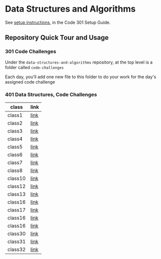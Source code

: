 # Data Structures and Algorithms

See [setup instructions](https://codefellows.github.io/setup-guide/code-301/3-code-challenges), in the Code 301 Setup Guide.

## Repository Quick Tour and Usage

### 301 Code Challenges

Under the `data-structures-and-algorithms` repository, at the top level is a folder called `code-challenges`

Each day, you'll add one new file to this folder to do your work for the day's assigned code challenge

### 401 Data Structures, Code Challenges

| class | link|
|-------|-----|
|class1 |[link](https://github.com/AnwarAbbass/data-structures-and-algorithms/blob/master/javascript/reverse/README.md)|
|class2 |[link](https://github.com/AnwarAbbass/data-structures-and-algorithms/blob/master/javascript/shift-array/README.md)|
|class3 |[link](https://github.com/AnwarAbbass/data-structures-and-algorithms/blob/master/javascript/binary-search/README.md)|
|class4 |[link](https://github.com/AnwarAbbass/data-structures-and-algorithms/blob/master/javascript/linked-list/README.md)|
|class5 |[link](https://github.com/AnwarAbbass/data-structures-and-algorithms/blob/ll-insertions/javascript/linked-list/README.md)|
|class6 |[link](https://github.com/AnwarAbbass/data-structures-and-algorithms/blob/ll-kth-from-end/javascript/linked-list/README.md)|
|class7 |[link]()|
|class8 |[link](https://github.com/AnwarAbbass/data-structures-and-algorithms/blob/ll-zip/javascript/llZip/README.md)|
|class10 |[link](https://github.com/AnwarAbbass/data-structures-and-algorithms/blob/stack-and-queue/javascript/stack-and-queue/README.md)|
|class12 |[link](https://github.com/AnwarAbbass/data-structures-and-algorithms/blob/fifo-animal-shelter/javascript/fifoAnimalShelter/README.md)|
|class13 |[link](https://github.com/AnwarAbbass/data-structures-and-algorithms/blob/multi-bracket-validation/javascript/multiBracketValidation/README.md)|
|class16 |[link](https://github.com/AnwarAbbass/data-structures-and-algorithms/blob/find-maximum-binary-tree/javascript/tree/README.md)|
|class17 |[link](https://github.com/AnwarAbbass/data-structures-and-algorithms/blob/breadth-first/javascript/tree/README.md)|
|class16 |[link](https://github.com/AnwarAbbass/data-structures-and-algorithms/blob/InsertionSort/javascript/InsertionSort/README.md)|
|class16 |[link](https://github.com/AnwarAbbass/data-structures-and-algorithms/blob/mergeSort/javascript/merge/README.md)|
|class30 |[link](https://github.com/AnwarAbbass/data-structures-and-algorithms/blob/hashTable/javascript/hashTable/README.md)|
|class31 |[link](https://github.com/AnwarAbbass/data-structures-and-algorithms/blob/hashmap/javascript/hashTable/README.md)|
|class32 |[link](https://github.com/AnwarAbbass/data-structures-and-algorithms/blob/hashmap-tree-intersection/javascript/hashmap-tree-intersection/README.md)|
